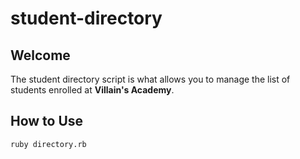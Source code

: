 # student-directory

## Welcome
The student directory script is what allows you to manage the list of students enrolled at **Villain's Academy**.

## How to Use
```shell
ruby directory.rb
```
